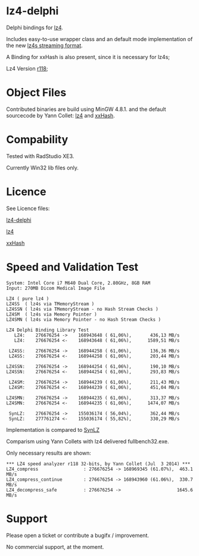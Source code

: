 lz4-delphi
==========

Delphi bindings for [lz4](https://code.google.com/p/lz4/).

Includes easy-to-use wrapper class and an default mode implementation of the new [lz4s streaming format](http://fastcompression.blogspot.fr/2013/04/lz4-streaming-format-final.html).

A Binding for xxHash is also present, since it is necessary for lz4s;

Lz4 Version [r118](https://code.google.com/p/lz4/source/detail?r=118);

Object Files
==========

Contributed binaries are build using MinGW 4.8.1. and the default sourcecode by Yann Collet: [lz4](https://code.google.com/p/lz4/) and [xxHash](https://code.google.com/p/xxhash/).

Compability
===========

Tested with RadStudio XE3.

Currently Win32 lib files only.

Licence
==========

See Licence files:

[lz4-delphi](https://github.com/Hugie/lz4-delphi/blob/master/LICENSE)

[lz4](https://github.com/Hugie/lz4-delphi/blob/master/LICENSE.lz4)

[xxHash](https://github.com/Hugie/lz4-delphi/blob/master/LICENSE.xxHash)

Speed and Validation Test
==========

    System: Intel Core i7 M640 Dual Core, 2.80GHz, 8GB RAM
    Input: 270MB Dicom Medical Image File

    LZ4 ( pure lz4 )
    LZ4SS  ( lz4s via TMemoryStream )
    LZ4SSN ( lz4s via TMemoryStream - no Hash Stream Checks )
    LZ4SM  ( lz4s via Memory Pointer )
    LZ4SMN ( lz4s via Memory Pointer - no Hash Stream Checks )

    LZ4 Delphi Binding Library Test
       LZ4:    276676254 ->    168943648 ( 61,06%),       436,13 MB/s
       LZ4:    276676254 <-    168943648 ( 61,06%),      1589,51 MB/s

     LZ4SS:    276676254 ->    168944258 ( 61,06%),       136,36 MB/s
     LZ4SS:    276676254 <-    168944258 ( 61,06%),       203,44 MB/s

    LZ4SSN:    276676254 ->    168944254 ( 61,06%),       190,10 MB/s
    LZ4SSN:    276676254 <-    168944254 ( 61,06%),       293,83 MB/s

     LZ4SM:    276676254 ->    168944239 ( 61,06%),       211,43 MB/s
     LZ4SM:    276676254 <-    168944239 ( 61,06%),       451,04 MB/s

    LZ4SMN:    276676254 ->    168944235 ( 61,06%),       313,37 MB/s
    LZ4SMN:    276676254 <-    168944235 ( 61,06%),      1474,07 MB/s

     SynLZ:    276676254 ->    155036174 ( 56,04%),       362,44 MB/s
     SynLZ:    277761274 <-    155036174 ( 55,82%),       330,29 MB/s

Implementation is compared to [SynLZ](http://synopse.info/forum/viewtopic.php?id=32)

Comparism using Yann Collets with lz4 delivered fullbench32.exe.

Only necessary results are shown:

    *** LZ4 speed analyzer r118 32-bits, by Yann Collet (Jul  3 2014) ***
    LZ4_compress                 : 276676254 -> 168969345 (61.07%),  463.1 MB/s
    LZ4_compress_continue        : 276676254 -> 168943960 (61.06%),  330.7 MB/s
    LZ4_decompress_safe          : 276676254 ->                     1645.6 MB/s

Support
==========

Please open a ticket or contribute a bugifx / improvement.

No commercial support, at the moment.
